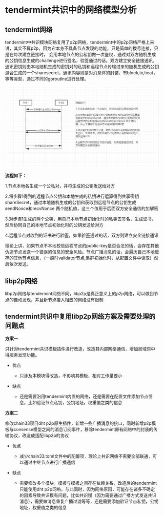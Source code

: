 # tendermint共识中的网络模型分析

## tendermint网络
tendermint中共识模块网络复用了p2p网络，tendermint中的p2p网络严格上来讲，其实不算p2p，因为它本身不具备节点发现的功能，只是简单的拨号连接，只是在每次建立链接时，
会用本地节点的公私钥做一次鉴权，通过对双方随机生成的公钥信息生成的challenge进行签名，验签通过的话，双方建立安全链接通讯，通讯密钥则由本地随机生成的密钥对的私钥和远程节点传输过来的随机生成的公钥混合生成的一个sharesecret，通讯内容则是对消息体的封装，有block,tx,heat，等等类型，通过不同的goroutine进行处理。

![tendermint中通信模型](../../resource/secretcon.png)


**流程如下：**

1.节点本地各生成一个公私对，并将生成的公钥发送给对方

2.将步骤1得到的远程节点公钥和本地生成的私钥进行运算得到共享密钥shareSecret，通过本地随机生成的公钥和获取到远程节点的公钥生成sendNonce和recvNonce 两个随机值，这三个值用于后面双方安全通信的加解密

3.对步骤1生成的两个公钥，用自己本地节点初始化时的私钥去签名，生成证书，然后协同自己的本地节点初始化时的公钥发送给对方

4.远程节点对收到的证书进行验签，如果验签通过的话，双方则建立安全链接通讯

理论上讲，如果节点不本地校验远程节点的public-key是否合法的话，会存在其他伪造节点发送一个错误的信息的安全风险。节点广播消息的话，会遍历自己本地缓存的其他节点信息，（一般时validator节点,集群初始化时，从配置文件中读取）然后依次发送。

## libp2p网络

libp2p网络与tendermint网络不同，libp2p是真正意义上的p2p网络，可以做到节点的自动发现，并且新节点接入相应的网络没有限制

## tendermint共识中复用libp2p网络方案及需要处理的问题点

**方案一**

只针对tendermint共识模板插件进行改造，改造其内部网络通信，增加局域网中得服务发现功能。

- 优点
    
    - 只涉及本模块得改造，不影响其模板，相对工作量要小

- 缺点

    - 还是需要沿用tendermint内置的网络，还是需要在配置文件添加节点信息，比如验证节点私钥，公钥地址，权重值之类的信息
    
  

**方案二**

 修改chain33项目dht p2p原生插件，新增一些广播消息的接口，同时新增p2p模板与consense模型之间的消息订阅事件，移除tendermint原有网络中的封装的传输协议，改造成适配libp2p的协议

- 优点
    
    - 减少chain33.toml文件中的配置项，理论上共识网络不需要全部联通，可以通过中继节点进行广播通信

- 缺点

    - 需要修改多个模块，模板与模板之间存在依赖关系，改造后的tendermint只能使用dht p2p网络，与此同时，因为网络原因，可能存在诸多不确定的因素导致共识模有问题，比如共识慢（因为需要通过广播方式发送共识消息），需要做消息重复广播过滤等等，还是需要添加验证节点私钥，公钥地址，权重值之类的信息


